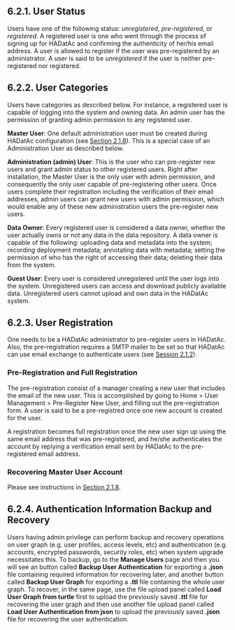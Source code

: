 ## 6.2.1. User Status

Users have one of the following status: _unregistered_, _pre-registered_, or _registered_. A registered user is one who went through the process of signing up for HADatAc and confirming the authenticity of her/his email address. A user is  allowed to register if the user was pre-registered by an administrator. A user is said to be _unregistered_ if the user is neither pre-registered nor registered.

## 6.2.2. User Categories

Users have categories as described below. For instance, a registered user is capable of logging into the system and owning data. An admin user has the permission of granting admin permission to any registered user. 
 
**Master User**: One default administration user must be created during HADatAc configuration (see [Section 2.1.8](https://github.com/paulopinheiro1234/hadatac/wiki/2.1.-Software-Configuration#218-creating-master-user)). This is a special case of an Administration User as described below.  

**Administration (admin) User**: This is the user who can pre-register new users and grant admin status to other registered users. Right after installation, the Master User is the only user with admin permission, and consequently the only user capable of pre-registering other users. Once users complete their registration including the verification of their email 
addresses, admin users can grant new users with admin permission, which would enable any of these new administration users the pre-register new users.    

**Data Owner**: Every registered user is considered a data owner, whether the user actually owns or not any data in the data repository. A data owner is capable of the following: uploading data and metadata into the system; recording deployment metadata; annotating data with metadata; setting the permission of who has the right of accessing their data; deleting their data from the system.  

**Guest User**: Every user is considered unregistered until the user logs into the system. Unregistered users can access and download publicly available data. Unregistered users cannot upload and own data in the HADatAc system.

## 6.2.3. User Registration

One needs to be a HADatAc administrator to pre-register users in HADatAc. Also, the pre-registration requires a SMTP mailer to be set so that HADatAc can use email exchange to authenticate users (see [Session 2.1.2](https://github.com/paulopinheiro1234/hadatac/wiki/2.1.-Software-Configuration#212-setting-up-email-configuration)).

### Pre-Registration and Full Registration

The pre-registration consist of a manager creating a new user that includes the email of the new user. This is accomplished by going to Home > User Management > Pre-Register New User, and filling out the pre-registration form. A user is said to be a pre-registred once one new account is created for the user.

A registration becomes full registration once the new user sign up using the same email address that was pre-registered, and he/she authenticates the account by replying a verification email sent by HADatAc to the pre-registered email address. 

### Recovering Master User Account

Please see instructions in [Section 2.1.8](https://github.com/paulopinheiro1234/hadatac/wiki/2.1.-Software-Configuration#218-creating-master-user). 

## 6.2.4. Authentication Information Backup and Recovery

Users having admin privilege can perform backup and recovery operations on user graph (e.g. user profiles, access levels, etc) and authentication (e.g. accounts, encrypted passwords, security roles, etc) when system upgrade necessitates this. To backup, go to the **Manage Users** page and then you will see an button called **Backup User Authentication** for exporting a **.json** file containing required information for recovering later, and another button called **Backup User Graph** for exporting a **.ttl** file containing the whole user graph. To recover, in the same page, use the file upload panel called **Load User Graph from turtle** first to upload the previously saved **.ttl** file for recovering the user graph and then use another file upload panel called **Load User Authentication from json** to upload the previously saved **.json** file for recovering the user authentication.